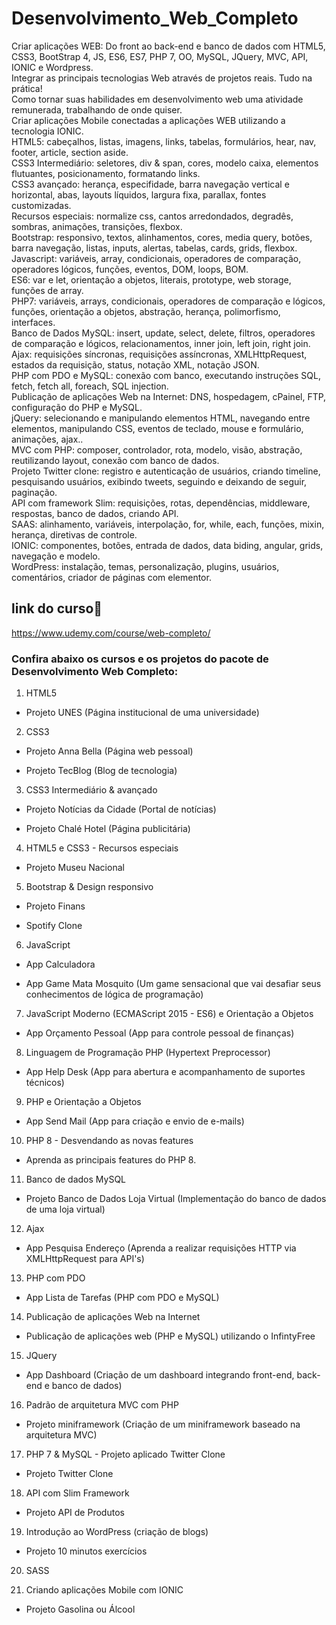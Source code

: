 # Desenvolvimento_Web_Completo
Criar aplicações WEB: Do front ao back-end e banco de dados com HTML5, CSS3, BootStrap 4, JS, ES6, ES7, PHP 7, OO, MySQL, JQuery, MVC, API, IONIC e Wordpress.<br>
Integrar as principais tecnologias Web através de projetos reais. Tudo na prática!<br>
Como tornar suas habilidades em desenvolvimento web uma atividade remunerada, trabalhando de onde quiser.<br>
Criar aplicações Mobile conectadas a aplicações WEB utilizando a tecnologia IONIC.<br>
HTML5: cabeçalhos, listas, imagens, links, tabelas, formulários, hear, nav, footer, article, section aside.<br>
CSS3 Intermediário: seletores, div & span, cores, modelo caixa, elementos flutuantes, posicionamento, formatando links.<br>
CSS3 avançado: herança, especifidade, barra navegação vertical e horizontal, abas, layouts líquidos, largura fixa, parallax, fontes customizadas.<br>
Recursos especiais: normalize css, cantos arredondados, degradês, sombras, animações, transições, flexbox.<br>
Bootstrap: responsivo, textos, alinhamentos, cores, media query, botões, barra navegação, listas, inputs, alertas, tabelas, cards, grids, flexbox.<br>
Javascript: variáveis, array, condicionais, operadores de comparação, operadores lógicos, funções, eventos, DOM, loops, BOM.<br>
ES6: var e let, orientação a objetos, literais, prototype, web storage, funções de array.<br>
PHP7: variáveis, arrays, condicionais, operadores de comparação e lógicos, funções, orientação a objetos, abstração, herança, polimorfismo, interfaces.<br>
Banco de Dados MySQL: insert, update, select, delete, filtros, operadores de comparação e lógicos, relacionamentos, inner join, left join, right join.<br>
Ajax: requisições síncronas, requisições assíncronas, XMLHttpRequest, estados da requisição, status, notação XML, notação JSON.<br>
PHP com PDO e MySQL: conexão com banco, executando instruções SQL, fetch, fetch all, foreach, SQL injection.<br>
Publicação de aplicações Web na Internet: DNS, hospedagem, cPainel, FTP, configuração do PHP e MySQL.<br>
jQuery: selecionando e manipulando elementos HTML, navegando entre elementos, manipulando CSS, eventos de teclado, mouse e formulário, animações, ajax..<br>
MVC com PHP: composer, controlador, rota, modelo, visão, abstração, reutilizando layout, conexão com banco de dados.<br>
Projeto Twitter clone: registro e autenticação de usuários, criando timeline, pesquisando usuários, exibindo tweets, seguindo e deixando de seguir, paginação.<br>
API com framework Slim: requisições, rotas, dependências, middleware, respostas, banco de dados, criando API.<br>
SAAS: alinhamento, variáveis, interpolação, for, while, each, funções, mixin, herança, diretivas de controle.<br>
IONIC: componentes, botões, entrada de dados, data biding, angular, grids, navegação e modelo.<br>
WordPress: instalação, temas, personalização, plugins, usuários, comentários, criador de páginas com elementor.<br>


## link do curso🔗
https://www.udemy.com/course/web-completo/

### Confira abaixo os cursos e os projetos do pacote de Desenvolvimento Web Completo:

1) HTML5

- Projeto UNES (Página institucional de uma universidade)



2) CSS3

- Projeto Anna Bella (Página web pessoal)

- Projeto TecBlog (Blog de tecnologia)



3) CSS3 Intermediário & avançado

- Projeto Notícias da Cidade (Portal de notícias)

- Projeto Chalé Hotel (Página publicitária)



4) HTML5 e CSS3 - Recursos especiais

  - Projeto Museu Nacional



5) Bootstrap & Design responsivo

- Projeto Finans

- Spotify Clone



6) JavaScript

- App Calculadora

- App Game Mata Mosquito (Um game sensacional que vai desafiar seus conhecimentos de lógica de programação)



7) JavaScript Moderno (ECMAScript 2015 - ES6) e Orientação a Objetos

- App Orçamento Pessoal (App para controle pessoal de finanças)



8) Linguagem de Programação PHP  (Hypertext Preprocessor)

- App Help Desk (App para abertura e acompanhamento de suportes técnicos)



9) PHP e Orientação a Objetos

- App Send Mail (App para criação e envio de e-mails)



10) PHP 8 - Desvendando as novas features

- Aprenda as principais features do PHP 8.



11) Banco de dados MySQL

- Projeto Banco de Dados Loja Virtual (Implementação do banco de dados de uma loja virtual)



12) Ajax

- App Pesquisa Endereço (Aprenda a realizar requisições HTTP via XMLHttpRequest para API's)



13) PHP com PDO

- App Lista de Tarefas (PHP com PDO e MySQL)



14) Publicação de aplicações Web na Internet

  - Publicação de aplicações web (PHP e MySQL) utilizando o InfintyFree



15) JQuery

- App Dashboard (Criação de um dashboard integrando front-end, back-end e banco de dados)



16) Padrão de arquitetura MVC com PHP

- Projeto miniframework (Criação de um miniframework baseado na arquitetura MVC)



17) PHP 7 & MySQL - Projeto aplicado Twitter Clone

- Projeto Twitter Clone



18) API com Slim Framework

- Projeto API de Produtos



19) Introdução ao WordPress (criação de blogs)

- Projeto 10 minutos exercícios



20) SASS



21) Criando aplicações Mobile com IONIC
- Projeto Gasolina ou Álcool


